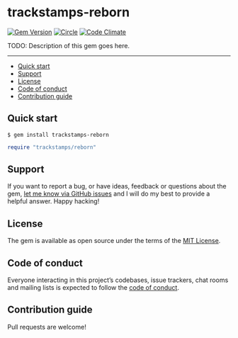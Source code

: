 # trackstamps-reborn

[![Gem Version](https://badge.fury.io/rb/trackstamps-reborn.svg)](https://rubygems.org/gems/trackstamps-reborn)
[![Circle](https://circleci.com/gh/uvera/trackstamps-reborn/tree/main.svg?style=shield)](https://app.circleci.com/pipelines/github/uvera/trackstamps-reborn?branch=main)
[![Code Climate](https://codeclimate.com/github/uvera/trackstamps-reborn/badges/gpa.svg)](https://codeclimate.com/github/uvera/trackstamps-reborn)

TODO: Description of this gem goes here.

---

- [Quick start](#quick-start)
- [Support](#support)
- [License](#license)
- [Code of conduct](#code-of-conduct)
- [Contribution guide](#contribution-guide)

## Quick start

```
$ gem install trackstamps-reborn
```

```ruby
require "trackstamps/reborn"
```

## Support

If you want to report a bug, or have ideas, feedback or questions about the gem, [let me know via GitHub issues](https://github.com/uvera/trackstamps-reborn/issues/new) and I will do my best to provide a helpful answer. Happy hacking!

## License

The gem is available as open source under the terms of the [MIT License](LICENSE.txt).

## Code of conduct

Everyone interacting in this project’s codebases, issue trackers, chat rooms and mailing lists is expected to follow the [code of conduct](CODE_OF_CONDUCT.md).

## Contribution guide

Pull requests are welcome!
